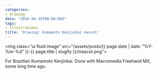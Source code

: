 ```yaml
---
categories:
- drawing
date: "2016-04-19T00:00:00Z"
tags:
- illustrations
title: 'Drawing: Kumamoto Kenjinkai mascot'
---
```


<img class="ui fluid image" src="/assets/posts/{{ page.date | date: "%Y-%m-%d" }}-{{ page.title | slugify }}/mascot.png">

For Brazilian Kumamoto Kenjinkai. Done with Macromedia Freehand MX, some long time ago.
